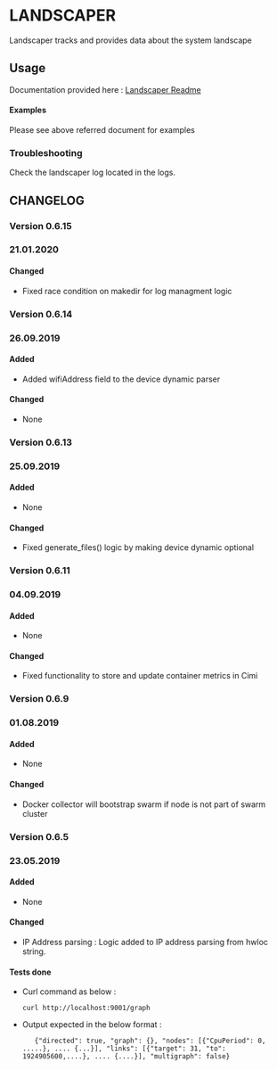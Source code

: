 # LANDSCAPER

Landscaper tracks and provides data about the system landscape

## Usage

Documentation provided here : [Landscaper Readme](https://github.com/mF2C/landscaper/blob/master/README.md)

#### Examples

Please see above referred document for examples 

### Troubleshooting

Check the landscaper log located in the logs.

## CHANGELOG

### Version 0.6.15

### 21.01.2020

#### Changed

 - Fixed race condition on makedir for log managment logic

### Version 0.6.14

### 26.09.2019

#### Added

 - Added wifiAddress field to the device dynamic parser 

#### Changed

 - None


### Version 0.6.13

### 25.09.2019

#### Added

 - None

#### Changed

 - Fixed generate_files() logic by making device dynamic optional 

### Version 0.6.11

### 04.09.2019

#### Added

 - None

#### Changed

 - Fixed functionality to store and update container metrics in Cimi

### Version 0.6.9

### 01.08.2019 

#### Added

 - None

#### Changed

 - Docker collector will bootstrap swarm if node is not part of swarm cluster

### Version 0.6.5

### 23.05.2019 

#### Added

 - None

#### Changed

 - IP Address parsing : Logic added to IP address parsing from hwloc string.

#### Tests done

  - Curl command as below : 
  
		curl http://localhost:9001/graph

  - Output expected in the below format : 
  
	       {"directed": true, "graph": {}, "nodes": [{"CpuPeriod": 0, .....}, .... {...}], "links": [{"target": 31, "to": 1924905600,....}, .... {....}], "multigraph": false}
